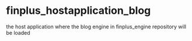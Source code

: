 # finplus_hostapplication_blog
the host application where the blog engine in finplus_engine repository will be loaded

